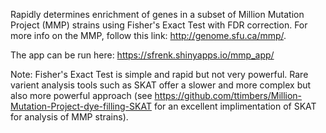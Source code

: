 Rapidly determines enrichment of genes in a subset of Million Mutation Project (MMP) strains using Fisher's Exact Test with FDR correction. For more info on the MMP, follow this link: http://genome.sfu.ca/mmp/.

The app can be run here: https://sfrenk.shinyapps.io/mmp_app/

Note: Fisher's Exact Test is simple and rapid but not very powerful. Rare varient analysis tools such as SKAT offer a slower and more complex but also more powerful approach (see https://github.com/ttimbers/Million-Mutation-Project-dye-filling-SKAT for an excellent implimentation of SKAT for analysis of MMP strains).
